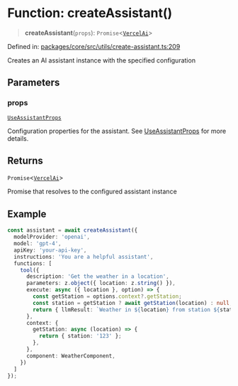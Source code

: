 # Function: createAssistant()

> **createAssistant**(`props`): `Promise`\<[`VercelAi`](../classes/VercelAi.md)\>

Defined in: [packages/core/src/utils/create-assistant.ts:209](https://github.com/GeoDaCenter/openassistant/blob/ae6e39c15b60e7a98a21d90a5bbeff5dc44c1295/packages/core/src/utils/create-assistant.ts#L209)

Creates an AI assistant instance with the specified configuration

## Parameters

### props

[`UseAssistantProps`](../type-aliases/UseAssistantProps.md)

Configuration properties for the assistant. See [UseAssistantProps](../type-aliases/UseAssistantProps.md) for more details.

## Returns

`Promise`\<[`VercelAi`](../classes/VercelAi.md)\>

Promise that resolves to the configured assistant instance

## Example

```ts
const assistant = await createAssistant({
  modelProvider: 'openai',
  model: 'gpt-4',
  apiKey: 'your-api-key',
  instructions: 'You are a helpful assistant',
  functions: [
    tool({
      description: 'Get the weather in a location',
      parameters: z.object({ location: z.string() }),
      execute: async ({ location }, option) => {
        const getStation = options.context?.getStation;
        const station = getStation ? await getStation(location) : null;
        return { llmResult: `Weather in ${location} from station ${station}.` };
      },
      context: {
        getStation: async (location) => {
          return { station: '123' };
        },
      },
      component: WeatherComponent,
    })
  ]
});
